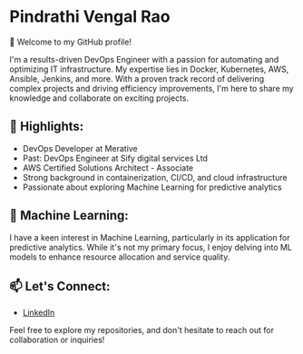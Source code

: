 # Pindrathi Vengal Rao

👋 Welcome to my GitHub profile! 

I'm a results-driven DevOps Engineer with a passion for automating and optimizing IT infrastructure. My expertise lies in Docker, Kubernetes, AWS, Ansible, Jenkins, and more. With a proven track record of delivering complex projects and driving efficiency improvements, I'm here to share my knowledge and collaborate on exciting projects.

## 🚀 Highlights:

- DevOps Developer at Merative
- Past: DevOps Engineer at Sify digital services Ltd
- AWS Certified Solutions Architect - Associate
- Strong background in containerization, CI/CD, and cloud infrastructure
- Passionate about exploring Machine Learning for predictive analytics

## 🤖 Machine Learning:

I have a keen interest in Machine Learning, particularly in its application for predictive analytics. While it's not my primary focus, I enjoy delving into ML models to enhance resource allocation and service quality.

## 📫 Let's Connect:

- [LinkedIn](https://www.linkedin.com/in/pvengalrao/)

Feel free to explore my repositories, and don't hesitate to reach out for collaboration or inquiries!
